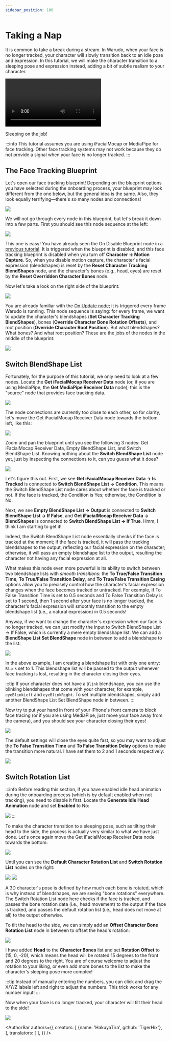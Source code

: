 ```yaml
---
sidebar_position: 100
---
```


# Taking a Nap

It is common to take a break during a stream. In Warudo, when your face is no longer tracked, your character will slowly transition back to an idle pose and expression. In this tutorial, we will make the character transition to a sleeping pose and expression instead, adding a bit of subtle realism to your character.

<div style={{width: '100%'}} className="video-box"><video controls loop src="/doc-img/nap.mp4" /></div>
<p class="img-desc">Sleeping on the job!</p>

:::info
This tutorial assumes you are using iFacialMocap or MediaPipe for face tracking. Other face tracking systems may not work because they do not provide a signal when your face is no longer tracked.
:::

## The Face Tracking Blueprint

Let's open our face tracking blueprint! Depending on the blueprint options you have selected during the onboarding process, your blueprint may look different from the one below, but the general idea is the same. Also, they look equally terrifying—there's so many nodes and connections!

![](/doc-img/en-blueprint-nap-1.png)

We will not go through every node in this blueprint, but let's break it down into a few parts. First you should see this node sequence at the left:

![](/doc-img/en-blueprint-nap-2.png)

This one is easy! You have already seen the On Disable Blueprint node in a [previous tutorial](balloon#resetting-bone-scale). It is triggered when the blueprint is disabled, and this face tracking blueprint is disabled when you turn off **Character → Motion Capture**. So, when you disable motion capture, the character's facial expression (blendshapes) is reset by the **Reset Character Tracking BlendShapes** node, and the character's bones (e.g., head, eyes) are reset by the **Reset Overridden Character Bones** node.

Now let's take a look on the right side of the blueprint:

![](/doc-img/en-blueprint-nap-3.png)

You are already familiar with the [On Update node](balloon#on-update); it is triggered every frame Warudo is running. This node sequence is saying: for every frame, we want to update the character's blendshapes (**Set Character Tracking BlendShapes**), bones (**Override Character Bone Rotation Offsets**), and root position (**Override Character Root Position**). But what blendshapes? What bones? And what root position? These are the jobs of the nodes in the middle of the blueprint:

![](/doc-img/en-blueprint-nap-16.png)

## Switch BlendShape List

Fortunately, for the purpose of this tutorial, we only need to look at a few nodes. Locate the **Get iFacialMocap Receiver Data** node (or, if you are using MediaPipe, the **Get MediaPipe Receiver Data** node); this is the "source" node that provides face tracking data.

![](/doc-img/en-blueprint-nap-4.png)

The node connections are currently too close to each other, so for clarity, let's move the Get iFacialMocap Receiver Data node towards the bottom left, like this:

![](/doc-img/en-blueprint-nap-5.png)

Zoom and pan the blueprint until you see the following 3 nodes: Get iFacialMocap Receiver Data, Empty BlendShape List, and Switch BlendShape List. Knowing nothing about the **Switch BlendShape List** node yet, just by inspecting the connections to it, can you guess what it does?

![](/doc-img/en-blueprint-nap-6.png)

Let's figure this out. First, we see **Get iFacialMocap Receiver Data → Is Tracked** is connected to **Switch BlendShape List → Condition**. This means the Switch BlendShape List node cares about whether the face is tracked or not. If the face is tracked, the Condition is Yes; otherwise, the Condition is No.

Next, we see **Empty BlendShape List → Output** is connected to **Switch BlendShape List → If False**, and **Get iFacialMocap Receiver Data → BlendShapes** is connected to **Switch BlendShape List → If True**. Hmm, I think I am starting to get it!

Indeed, the Switch BlendShape List node essentially checks if the face is tracked at the moment; if the face is tracked, it will pass the tracking blendshapes to the output, reflecting our facial expression on the character; otherwise, it will pass an empty blendshape list to the output, resulting the character not having any facial expression at all.

What makes this node even more powerful is its ability to switch between two blendshape lists with _smooth transitions_: the **To True/False Transition Time**, **To True/False Transition Delay**, and **To True/False Transition Easing** options allow you to precisely control how the character's facial expression changes when the face becomes tracked or untracked. For example, if To False Transition Time is set to 0.5 seconds and To False Transition Delay is set to 1 second, then 1 second after your face is no longer tracked, the character's facial expression will smoothly transition to the empty blendshape list (i.e., a natural expression) in 0.5 seconds!

Anyway, if we want to change the character's expression when our face is no longer tracked, we can just modify the input to Switch BlendShape List → If False, which is currently a mere empty blendshape list. We can add a **BlendShape List Set BlendShape** node in between to add a blendshape to the list:

![](/doc-img/en-blueprint-nap-7.png)

In the above example, I am creating a blendshape list with only one entry: `Blink` set to 1. This blendshape list will be passed to the output whenever face tracking is lost, resulting in the character closing their eyes.

:::tip
If your character does not have a `Blink` blendshape, you can use the blinking blendshapes that come with your character, for example, `eyeBlinkLeft` and `eyeBlinkRight`. To set multiple blendshapes, simply add another BlendShape List Set BlendShape node in between.
:::

Now try to put your hand in front of your iPhone's front camera to block face tracing (or if you are using MediaPipe, just move your face away from the camera), and you should see your character closing their eyes!

![](/doc-img/en-blueprint-nap-13.png)

The default settings will close the eyes quite fast, so you may want to adjust the **To False Transition Time** and **To False Transition Delay** options to make the transition more natural. I have set them to 2 and 1 seconds respectively:

![](/doc-img/en-blueprint-nap-8.png)

## Switch Rotation List

:::info
Before reading this section, if you have enabled idle head animation during the onboarding process (which is by default enabled when not tracking), you need to disable it first. Locate the **Generate Idle Head Animation** node and set **Enabled** to No:

![](/doc-img/en-blueprint-nap-12.png)
:::


To make the character transition to a sleeping pose, such as tilting their head to the side, the process is actually very similar to what we have just done. Let's once again move the Get iFacialMocap Receiver Data node towards the bottom:

![](/doc-img/en-blueprint-nap-9.png)

Until you can see the **Default Character Rotation List** and **Switch Rotation List** nodes on the right:

![](/doc-img/en-blueprint-nap-10.png)
![](/doc-img/en-blueprint-nap-11.png)

A 3D character's pose is defined by how much each bone is rotated, which is why instead of blendshapes, we are seeing "bone rotations" everywhere. The Switch Rotation List node here checks if the face is tracked, and passes the bone rotation data (i.e., head movement) to the output if the face is tracked, and passes the default rotation list (i.e., head does not move at all) to the output otherwise.

To tilt the head to the side, we can simply add an **Offset Character Bone Rotation List** node in between to offset the head's rotation:

![](/doc-img/en-blueprint-nap-15.png)

I have added **Head** to the **Character Bones** list and set **Rotation Offset** to (15, 0, -20), which means the head will be rotated 15 degrees to the front and 20 degrees to the right. You are of course welcome to adjust the rotation to your liking, or even add more bones to the list to make the character's sleeping pose more complex!

:::tip
Instead of manually entering the numbers, you can click and drag the X/Y/Z labels left and right to adjust the numbers. This trick works for any number input!
:::

Now when your face is no longer tracked, your character will tilt their head to the side!

![](/doc-img/en-blueprint-nap-14.png)


<AuthorBar authors={{
  creators: [
    {name: 'HakuyaTira', github: 'TigerHix'},
  ],
  translators: [
  ],
}} />
